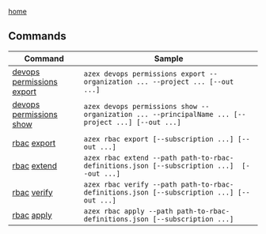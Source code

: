 [home](/readme.md)

## Commands

|Command|Sample|
|-|-|
|[devops permissions](/docs/commands/devops/permissions/readme.md) [export      ](/docs/commands/devops/permissions/export.md)|`azex devops permissions export --organization ... --project ... [--out ...]`|
|[devops permissions](/docs/commands/devops/permissions/readme.md) [show        ](/docs/commands/devops/permissions/show.md  )|`azex devops permissions show --organization ... --principalName ... [--project ...] [--out ...]`|
|                                                                              ||
|[rbac](/docs/commands/rbac/readme.md) [export                    ](/docs/commands/rbac/export.md              )|`azex rbac export [--subscription ...] [--out ...]`|
|[rbac](/docs/commands/rbac/readme.md) [extend                    ](/docs/commands/rbac/extend.md              )|`azex rbac extend --path path-to-rbac-definitions.json [--subscription ...]  [--out ...]`|
|[rbac](/docs/commands/rbac/readme.md) [verify                    ](/docs/commands/rbac/verify.md              )|`azex rbac verify --path path-to-rbac-definitions.json [--subscription ...] [--out ...]`|
|[rbac](/docs/commands/rbac/readme.md) [apply                     ](/docs/commands/rbac/apply.md               )|`azex rbac apply --path path-to-rbac-definitions.json [--subscription ...]`|
